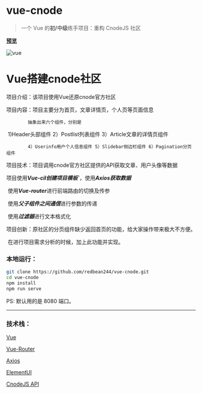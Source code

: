 # vue-cnode

> 一个 Vue 的**初/中级**练手项目：重构 CnodeJS 社区

[**预览**](https://redbean244.github.io/vue-cnode/cnode/dist/#/)



![vue](E:\github\vue-cnode\cnode\dist\static\vue.png)



# Vue搭建cnode社区

项目介绍：该项目使用Vue还原cnode官方社区

项目内容：项目主要分为首页，文章详情页，个人页等页面信息

  		    抽象出来六个组件，分别是

​		    1)Header头部组件 2）Postlist列表组件 3）Article文章的详情页组件

  		    4）Userinfo用户个人信息组件 5）Slidebar侧边栏组件 6）Pagination分页组件

项目技术：项目调用cnode官方社区提供的API获取文章、用户头像等数据

​		   项目使用***Vue-cil创建项目模板`***，使用***Axios获取数据***

​		   使用***Vue-router***进行前端路由的切换及传参

​                   使用***父子组件之间通信***进行参数的传递

​                   使用***过滤器***进行文本格式化

项目创新：原社区的分页组件缺少返回首页的功能，给大家操作带来极大不方便。

​    	           在进行项目需求分析的时候，加上此功能并实现。





### 本地运行：


```bash
git clone https://github.com/redbean244/vue-cnode.git
cd vue-cnode
npm install
npm run serve
```

PS: 默认用的是 8080 端口。

---

### 技术栈：

[Vue](https://cn.vuejs.org/)

[Vue-Router](https://router.vuejs.org/zh-cn/)

[Axios](https://github.com/axios/axios)

[ElementUI](http://element.eleme.io/)

[CnodeJS API](https://cnodejs.org/api)